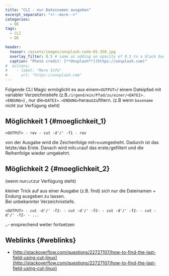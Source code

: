 ```yaml
---
title: "CLI - nur Dateinamen ausgeben"
excerpt_separator: "<!--more-->"
categories:
  - DE
tags:
  - CLI
  - DE

header:
  teaser: /assets/images/unsplash-code-01-150.jpg
  overlay_filter: 0.5 # same as adding an opacity of 0.5 to a black background
  caption: "Photo credit: [**Unsplash**](https://unsplash.com)"
#  actions:
#    - label: "More Info"
#      url: "https://unsplash.com"
---
```



Folgende CLI Magic ermöglicht es aus einem`<OUTPUT>`/ einem Dateipfad mit variabler Verzeichnistiefe (z.B.`/irgend/ein/Pfad/zu/einer/<DATEI>.<ENDUNG>`) , nur die`<DATEI>.<ENDUNG>`herauszufiltern. (z.B wenn `basename` nicht zur Verfügung steht)

## Möglichkeit 1 {#moeglichkeit_1}

```
<OUTPUT> - rev - cut -d'/' -f1 - rev
```
<!--more-->
von der Ausgabe wird die Zeichenfolge mit`rev`umgedreht. Dadurch ist das letzte`/`das Erste. Danach wird mit`cut`auf das erste`/`gefiltert und die Reihenfolge wieder umgekehrt.

## Möglichkeit 2 {#moeglichkeit_2}

(wenn nur`cut`zur Verfügung steht)

kleiner Trick auf aus einer Ausgabe (z.B. find) sich nur die Dateinamen + Endung ausgeben zu lassen.  
Bei unbekannter Verzeichnistiefe.

```
<OUTPUT> - cut -d'/' -f2- - cut -d'/' -f2- - cut -d'/' -f2- - cut -d'/' -f2- - ...
```

`…`- ensprechend weiter fortsetzen

## Weblinks {#weblinks}

* [http://stackoverflow.com/questions/22727107/how-to-find-the-last-field-using-cut-linux](http://stackoverflow.com/questions/22727107/how-to-find-the-last-field-using-cut-linux)




